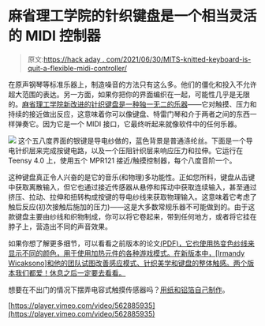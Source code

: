 # 麻省理工学院的针织键盘是一个相当灵活的 MIDI 控制器

> 原文:[https://hack aday . com/2021/06/30/MITS-knitted-keyboard-is-quit-a-flexible-midi-controller/](https://hackaday.com/2021/06/30/mits-knitted-keyboard-is-quite-a-flexible-midi-controller/)

在原声钢琴等标准乐器上，制造噪音的方法只有这么多。他们的僵化和投入不允许超大范围的表达。另一方面，如果你把你的界面编织在一起，可能性几乎是无限的。[麻省理工学院新改进的针织键盘是一种独一无二的乐器](https://www.media.mit.edu/projects/knittedkeyboard-ii/overview/)——它对触摸、压力和持续的接近做出反应，这意味着你可以像键盘、特雷门琴和介于两者之间的东西一样弹奏它。因为它是一个 MIDI 接口，它最终听起来就像软件中的任何乐器。

[![](../Images/1cd912fbdf110dea936038ca8f1b6f18.png)](https://hackaday.com/wp-content/uploads/2021/06/knitted-keyboard-inner.png) 这个五八度界面的银键是导电纱做的，蓝色背景是普通涤纶丝。下面是一个导电针织层来完成按键电路，以及一个压阻针织层来响应压力和拉伸。它运行在 Teensy 4.0 上，使用五个 MPR121 接近/触摸控制器，每个八度音阶一个。

这种键盘真正令人兴奋的是它的音乐(和物理)多功能性。正如您所料，键盘从击键中获取离散输入，但它也通过接近传感器从悬停和挥动中获取连续输入，甚至通过挤压、拉动、拉伸和扭转构成按键的导电纱线来获取物理输入。这意味着它考虑了触后反应(初次接触后施加的压力)——这是大多数常规乐器不可能做到的。由于这款键盘主要由纱线和织物制成，你可以将它卷起来，带到任何地方，或者将它挂在脖子上，营造出不同的声音效果。

如果你想了解更多细节，可以看看之前版本的论文[(PDF)，它也使用热变色纱线来显示不同的颜色，用于使用加热元件的各种游戏模式。在新版本中，[Irmandy Wicaksono]和他的团队试图改善感应模式、针织美学和键盘的整体触感。两个版本我们都爱！休息之后一定要去看看。](https://dam-prod.media.mit.edu/x/2020/05/01/NIME2020_fin3.pdf)

想要在不出门的情况下摆弄电容式触摸传感器吗？[用纸和铝箔自己制作](https://hackaday.com/2015/11/30/conjuring-capacitive-touch-sensors-from-paper-and-aluminum-foil/)。

[https://player.vimeo.com/video/562885935](https://player.vimeo.com/video/562885935)